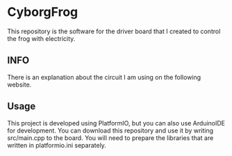 # CyborgFrog

This repository is the software for the driver board that I created to control the frog with electricity.

## INFO
There is an explanation about the circuit I am using on the following website.


## Usage
This project is developed using PlatformIO, but you can also use ArduinoIDE for development.
You can download this repository and use it by writing src/main.cpp to the board.
You will need to prepare the libraries that are written in platformio.ini separately.